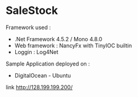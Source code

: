 # SaleStock

Framework used :
* .Net Framework 4.5.2 / Mono 4.8.0
* Web framework : NancyFx with TinyIOC builtin
* Loggin : Log4Net

Sample Application deployed on :
* DigitalOcean - Ubuntu

link http://128.199.199.200/
